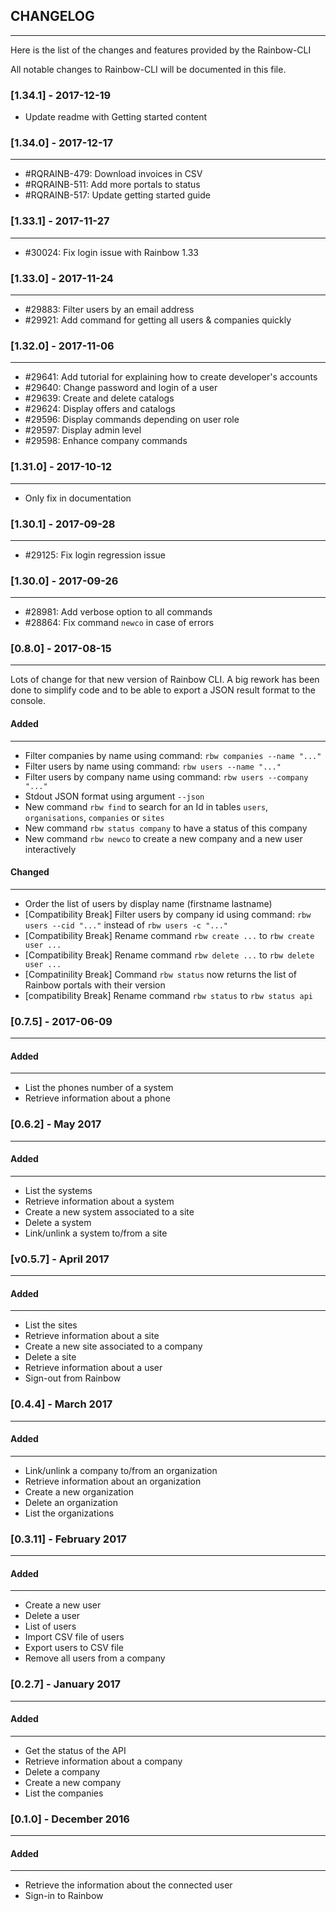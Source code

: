 ## CHANGELOG
---

Here is the list of the changes and features provided by the Rainbow-CLI

All notable changes to Rainbow-CLI will be documented in this file.

### [1.34.1] - 2017-12-19
- Update readme with Getting started content

### [1.34.0] - 2017-12-17
---
- #RQRAINB-479: Download invoices in CSV
- #RQRAINB-511: Add more portals to status
- #RQRAINB-517: Update getting started guide


### [1.33.1] - 2017-11-27
---
- #30024: Fix login issue with Rainbow 1.33


### [1.33.0] - 2017-11-24
---
- #29883: Filter users by an email address
- #29921: Add command for getting all users & companies quickly


### [1.32.0] - 2017-11-06
---
- #29641: Add tutorial for explaining how to create developer's accounts
- #29640: Change password and login of a user
- #29639: Create and delete catalogs
- #29624: Display offers and catalogs
- #29596: Display commands depending on user role
- #29597: Display admin level
- #29598: Enhance company commands


### [1.31.0] - 2017-10-12
---
- Only fix in documentation


### [1.30.1] - 2017-09-28
---
- #29125: Fix login regression issue


### [1.30.0] - 2017-09-26
---
- #28981: Add verbose option to all commands
- #28864: Fix command `newco` in case of errors


### [0.8.0] - 2017-08-15
---

Lots of change for that new version of Rainbow CLI. A big rework has been done to simplify code and to be able to export a JSON result format to the console.

#### Added
---
* Filter companies by name using command: `rbw companies --name "..."`
* Filter users by name using command: `rbw users --name "..."`
* Filter users by company name using command: `rbw users --company "..."`
* Stdout JSON format using argument `--json`
* New command `rbw find` to search for an Id in tables `users`, `organisations`, `companies` or `sites`
* New command `rbw status company` to have a status of this company
* New command `rbw newco` to create a new company and a new user interactively

#### Changed
---
* Order the list of users by display name (firstname lastname)
* [Compatibility Break] Filter users by company id using command: `rbw users --cid "..."` instead of `rbw users -c "..."`
* [Compatibility Break] Rename command `rbw create ...` to `rbw create user ...`
* [Compatibility Break] Rename command `rbw delete ...` to `rbw delete user ...`
* [Compatinility Break] Command `rbw status` now returns the list of Rainbow portals with their version
* [compatibility Break] Rename command `rbw status` to `rbw status api`


### [0.7.5] - 2017-06-09
---

#### Added
---
* List the phones number of a system
* Retrieve information about a phone 


### [0.6.2] - May 2017
---

#### Added
---
* List the systems
* Retrieve information about a system 
* Create a new system associated to a site
* Delete a system
* Link/unlink a system to/from a site

### [v0.5.7] - April 2017
---

#### Added
---
* List the sites
* Retrieve information about a site
* Create a new site associated to a company
* Delete a site
* Retrieve information about a user
* Sign-out from Rainbow

### [0.4.4] - March 2017
---

#### Added
---
* Link/unlink a company to/from an organization 
* Retrieve information about an organization
* Create a new organization
* Delete an organization
* List the organizations 

### [0.3.11] - February 2017
---

#### Added
---
* Create a new user
* Delete a user
* List of users
* Import CSV file of users
* Export users to CSV file
* Remove all users from a company

### [0.2.7] - January 2017
---

#### Added
---
* Get the status of the API
* Retrieve information about a company
* Delete a company
* Create a new company
* List the companies

### [0.1.0] - December 2016
---

#### Added
---
* Retrieve the information about the connected user
* Sign-in to Rainbow
